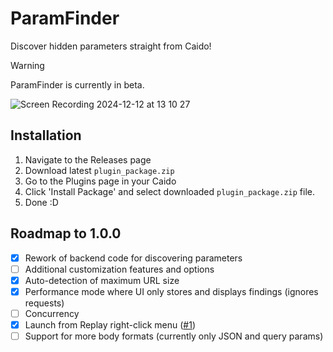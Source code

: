 # ParamFinder
Discover hidden parameters straight from Caido!

> [!WARNING]
> ParamFinder is currently in beta.

![Screen Recording 2024-12-12 at 13 10 27](https://github.com/user-attachments/assets/8a37a8a0-4c2e-4a23-8d0e-bc50169759f6)


## Installation
1. Navigate to the Releases page
2. Download latest `plugin_package.zip`
3. Go to the Plugins page in your Caido
4. Click 'Install Package' and select downloaded `plugin_package.zip` file.
5. Done :D

## Roadmap to 1.0.0
- [x] Rework of backend code for discovering parameters
- [ ] Additional customization features and options
- [x] Auto-detection of maximum URL size
- [x] Performance mode where UI only stores and displays findings (ignores requests)
- [ ] Concurrency
- [x] Launch from Replay right-click menu ([#1](https://github.com/bebiksior/ParamFinder/issues/1))
- [ ] Support for more body formats (currently only JSON and query params)
